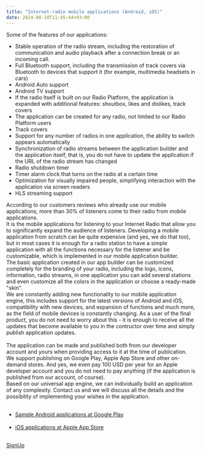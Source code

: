 ```yaml
---
title: "Internet-radio mobile applications (Android, iOS)"
date: 2024-08-18T11:45:44+03:00
---
```

<div class="view-item__block">
    <a class="view-item__video db posr overflow" href="/tour/radio" data-fslightbox>
        <img class="img" src="{{ $image.RelPermalink }}" alt="" width="{{ $image.Width }}" height="{{ $image.Height }}">
    </a>
    <div class="view-item__bold">Some of the features of our applications:</div>
    <ul class="view-item__green">
    <li>Stable operation of the radio stream, including the restoration of communication and audio playback after a connection break or an incoming call.</li>
    <li>Full Bluetooth support, including the transmission of track covers via Bluetooth to devices that support it (for example, multimedia headsets in cars)</li>
    <li>Android Auto support</li>
    <li>Android TV support</li>
    <li>If the radio itself is built on our Radio Platform, the application is expanded with additional features: shoutbox, likes and dislikes, track covers</li>
    <li>The application can be created for any radio, not limited to our Radio Platform users</li>
    <li>Track covers</li>
    <li>Support for any number of radios in one application, the ability to switch appears automatically</li>
    <li>Synchronization of radio streams between the application builder and the application itself, that is, you do not have to update the application if the URL of the radio stream has changed</li>
    <li>Radio shutdown timer</li>
    <li>Timer alarm clock that turns on the radio at a certain time</li>
    <li>Optimization for visually impaired people, simplifying interaction with the application via screen readers</li>
    <li>HLS streaming support</li>
    </ul>
</div>
<div class="view-item__block">
    <div class="view-item__text">
    According to our customers reviews who already use our mobile applications, more than 30% of listeners come to their radio from mobile applications.<br/>
It is the mobile applications for listening to your Internet Radio that allow you to significantly expand the audience of listeners.
Developing a mobile application from scratch can be quite expensive (and yes, we do that too), but in most cases it is enough for a radio station to have a simple application with all the functions necessary for the listener and be customizable, which is implemented in our mobile application builder.<br/>
The basic application created in our app builder can be customized completely for the branding of your radio, including the logo, icons, information, radio streams, in one application you can add several stations and even customize all the colors in the application or choose a ready-made "skin".<br/>
We are constantly adding new functionality to our mobile application engine, this includes support for the latest versions of Android and iOS, compatibility with new devices, and expansion of functions and much more, as the field of mobile devices is constantly changing. As a user of the final product, you do not need to worry about this - it is enough to receive all the updates that become available to you in the contructor over time and simply publish application updates.
<br/><br/>
The application can be made and published both from our developer account and yours when providing access to it at the time of publication. We support publishing on Google Play, Apple App Store and other on-demand stores. And yes, we even pay 100 USD per year for an Apple developer account and you do not need to pay anything (if the application is published from our account, of course).<br/>
Based on our universal app engine, we can individually build an application of any complexity. Contact us and we will discuss all the details and the possibility of implementing your wishes in the application.<br/><br/>
<ul>
<li><a href="https://play.google.com/store/apps/developer?id=iRadioService" target="_blank">Sample Android applications at Google Play</a><br/><br/>
</li>
<li>
<a href="https://itunes.apple.com/us/developer/aleksey-paramonov/id781686676" target="_blank">iOS applications at Apple App Store</a><br/><br/>
</li>
</ul>
    </div>
    <a class="view-item__btn btn" href="https://app.streaming.center/signup"><img class="db" src="/img/marker.svg" alt=""><span class="db">SignUp</span></a>
</div>
